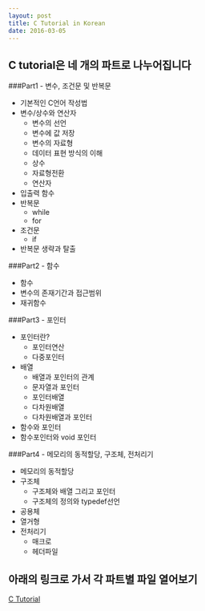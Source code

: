 ```yaml
---
layout: post
title: C Tutorial in Korean
date: 2016-03-05
---
```


## C tutorial은 네 개의 파트로 나누어집니다

###Part1 - 변수, 조건문 및 반복문

- 기본적인 C언어 작성법
- 변수/상수와 연산자
	- 변수의 선언
	- 변수에 값 저장
	- 변수의 자료형
	- 데이터 표현 방식의 이해
	- 상수
	- 자료형전환
	- 연산자
- 입출력 함수
- 반복문
	- while
	- for
- 조건문
	- if
- 반복문 생략과 탈출


###Part2 - 함수

- 함수
- 변수의 존재기간과 접근범위
- 재귀함수

###Part3 - 포인터
- 포인터란?
	- 포인터연산 
	- 다중포인터
- 배열	
	- 배열과 포인터의 관계
	- 문자열과 포인터
	- 포인터배열
	- 다차원배열
	- 다차원배열과 포인터
- 함수와 포인터
- 함수포인터와 void 포인터

###Part4 - 메모리의 동적할당, 구조체, 전처리기
- 메모리의 동적할당
- 구조체
 	- 구조체와 배열 그리고 포인터
	- 구조체의 정의와 typedef선언
- 공용체
- 열거형
- 전처리기
	- 매크로
	- 헤더파일


## 아래의 링크로 가서 각 파트별 파일 열어보기


[C Tutorial](http://github.com/Suhee05/C_Tutorial)


